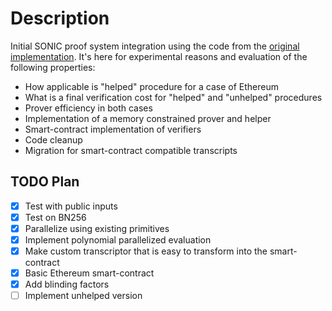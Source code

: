 # Description 

Initial SONIC proof system integration using the code from the [original implementation](https://github.com/zknuckles/sonic.git). It's here for experimental reasons and evaluation of the following properties:

- How applicable is "helped" procedure for a case of Ethereum
- What is a final verification cost for "helped" and "unhelped" procedures
- Prover efficiency in both cases
- Implementation of a memory constrained prover and helper
- Smart-contract implementation of verifiers
- Code cleanup
- Migration for smart-contract compatible transcripts

## TODO Plan

- [x] Test with public inputs
- [x] Test on BN256 
- [x] Parallelize using existing primitives
- [x] Implement polynomial parallelized evaluation
- [x] Make custom transcriptor that is easy to transform into the smart-contract
- [x] Basic Ethereum smart-contract
- [x] Add blinding factors
- [ ] Implement unhelped version